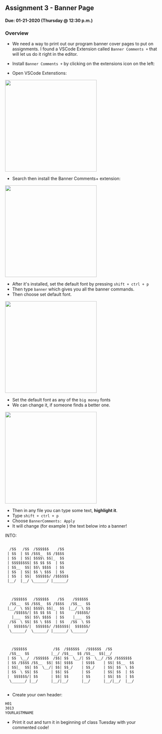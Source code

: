 ## Assignment 3 - Banner Page
#### Due: 01-21-2020 (Thursday @ 12:30 p.m.)

### Overview

- We need a way to print out our program banner cover pages to put on assignments. I found a VSCode Extension called  `Banner Comments +` that will let us do it right in the editor. 

- Install `Banner Comments +` by clicking on the extensions icon on the left:
  
- Open VSCode Extenstions:
<p><img src="https://cs.msutexas.edu/~griffin/zcloud/zcloud-files/vscode_extension_sp_2020.png" height="300"></p>

- Search then install the Banner Comments+ extension:
<p><img src="https://cs.msutexas.edu/~griffin/zcloud/zcloud-files/vscode_banner2_ext_sp_2020.png" height="300"></p>

- After it's installed, set the default font by pressing `shift + ctrl + p` 
- Then type `banner` which gives you all the banner commands.
- Then choose set default font.
<p><img src="https://cs.msutexas.edu/~griffin/zcloud/zcloud-files/vscode_banner_set_font_sp_2020.png" height="300"></p>

- Set the default font as any of the `big money` fonts
- We can change it, if someone finds a better one.
<p><img src="https://cs.msutexas.edu/~griffin/zcloud/zcloud-files/vscode_banner_choose_font_sp_2020.png" height="300"></p>


- Then in any file you can type some text, **highlight it**.
- Type `shift + ctrl + p` 
- Choose `BannerComments: Apply` 
- It will change (for example ) the text below into a banner!

INTO: 

```txt
 
  /$$   /$$  /$$$$$$    /$$                                
 | $$  | $$ /$$$_  $$ /$$$$                                
 | $$  | $$| $$$$\ $$|_  $$                                
 | $$$$$$$$| $$ $$ $$  | $$                                
 | $$__  $$| $$\ $$$$  | $$                                
 | $$  | $$| $$ \ $$$  | $$                                
 | $$  | $$|  $$$$$$/ /$$$$$$                              
 |__/  |__/ \______/ |______/                              
                                                           
                                                           
                                                           
   /$$$$$$   /$$$$$$    /$$    /$$$$$$                     
  /$$__  $$ /$$$_  $$ /$$$$   /$$__  $$                    
 |__/  \ $$| $$$$\ $$|_  $$  |__/  \ $$                    
    /$$$$$/| $$ $$ $$  | $$     /$$$$$/                    
   |___  $$| $$\ $$$$  | $$    |___  $$                    
  /$$  \ $$| $$ \ $$$  | $$   /$$  \ $$                    
 |  $$$$$$/|  $$$$$$/ /$$$$$$|  $$$$$$/                    
  \______/  \______/ |______/ \______/                     
                                                           
                                                           
                                                           
   /$$$$$$            /$$  /$$$$$$   /$$$$$$  /$$          
  /$$__  $$          |__/ /$$__  $$ /$$__  $$|__/          
 | $$  \__/  /$$$$$$  /$$| $$  \__/| $$  \__/ /$$ /$$$$$$$ 
 | $$ /$$$$ /$$__  $$| $$| $$$$    | $$$$    | $$| $$__  $$
 | $$|_  $$| $$  \__/| $$| $$_/    | $$_/    | $$| $$  \ $$
 | $$  \ $$| $$      | $$| $$      | $$      | $$| $$  | $$
 |  $$$$$$/| $$      | $$| $$      | $$      | $$| $$  | $$
  \______/ |__/      |__/|__/      |__/      |__/|__/  |__/
                                                           

```


- Create your own header:

```txt
H01
3013
YOURLASTMNAME
```

- Print it out and turn it in beginning of class Tuesday with your commented code!